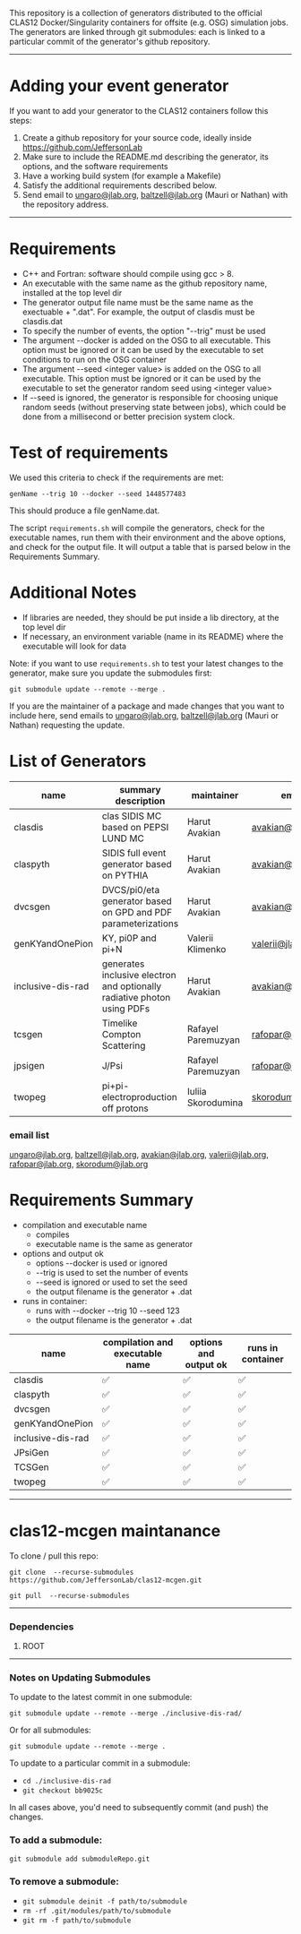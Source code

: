 This repository is a collection of generators distributed to the official CLAS12 Docker/Singularity containers for offsite (e.g. OSG) simulation jobs.
The generators are linked through git submodules: each is linked to a particular commit of the generator's github repository.

---

# Adding your event generator

If you want to add your generator to the CLAS12 containers follow this steps:

1. Create a github repository for your source code, ideally inside https://github.com/JeffersonLab
2. Make sure to include the README.md describing the generator, its options, and the software requirements
3. Have a working build system (for example a Makefile)
4. Satisfy the additional requirements described below.
5. Send email to ungaro@jlab.org, baltzell@jlab.org (Mauri or Nathan) with the repository address.


---

# Requirements
- C++ and Fortran: software should compile using gcc > 8.  
- An executable with the same name as the github repository name, installed at the top level dir
- The generator output file name must be the same name as the exectuable + ".dat". For example, the output of clasdis must be clasdis.dat
- To specify the number of events, the option "--trig" must be used
- The argument --docker is added on the OSG to all executable. This option must be ignored or it can be used by the executable to set conditions to run on the OSG container
- The argument --seed \<integer value\> is added on the OSG to all executable. This option must be ignored or it can be used by the executable to set the generator random seed using \<integer value\>
- If --seed is ignored, the generator is responsible for choosing unique random seeds (without preserving state between jobs), which could be done from a millisecond or better precision system clock. 

# Test of requirements

We used this criteria to check if the requirements are met:

`genName --trig 10 --docker --seed 1448577483`

This should produce a file genName.dat.

The script `requirements.sh` will compile the generators, check for the executable names, run them with their environment and the above options, 
and check for the output file. It will output a table that is parsed below in the Requirements Summary.


# Additional Notes

- If libraries are needed, they should be put inside a lib directory, at the top level dir
- If necessary, an environment variable (name in its README) where the executable will look for data

Note: if you want to use `requirements.sh` to test your latest changes to the generator, make sure you update the submodules first:

`git submodule update --remote --merge .`


If you are the maintainer of a package and made changes that you want to include here, send emails to ungaro@jlab.org, baltzell@jlab.org (Mauri or Nathan) requesting the update.


# List of Generators 

name                 | summary description      | maintainer        | email             
-------------------- | ------------------------ | ----------------- | ----------------- 
clasdis              |  clas SIDIS MC based on PEPSI LUND MC                                    | Harut Avakian      |  avakian@jlab.org 
claspyth             | SIDIS full event generator based on PYTHIA                               | Harut Avakian      |  avakian@jlab.org 
dvcsgen              | DVCS/pi0/eta generator based on GPD and PDF parameterizations            | Harut Avakian      |  avakian@jlab.org 
genKYandOnePion      |  KY, pi0P and pi+N                                                       | Valerii Klimenko   |  valerii@jlab.org  
inclusive-dis-rad    | generates inclusive electron and optionally radiative photon using PDFs  | Harut Avakian      |  avakian@jlab.org 
tcsgen               | Timelike Compton Scattering                                              | Rafayel Paremuzyan | rafopar@jlab.org 
jpsigen              | J/Psi                                                                    | Rafayel Paremuzyan | rafopar@jlab.org 
twopeg               | pi+pi- electroproduction off protons                                     | Iuliia Skorodumina | skorodum@jlab.org

### email list

ungaro@jlab.org, baltzell@jlab.org, avakian@jlab.org, valerii@jlab.org, rafopar@jlab.org, skorodum@jlab.org

# Requirements Summary

* compilation and executable name 
  - compiles
  - executable name is the same as generator
* options and output ok  
  - options --docker is used or ignored
  - --trig is used to set the number of events
  - --seed is ignored or used to set the seed
  - the output filename is the generator + .dat
* runs in container:
  - runs with --docker --trig 10 --seed 123
  - the output filename is the generator + .dat

name | compilation and executable name | options and output ok | runs in container
---- | ------------------------------- | --------------------- | -----------------
clasdis | :white_check_mark: | :white_check_mark: | :white_check_mark: |
claspyth | :white_check_mark: | :white_check_mark: | :white_check_mark: |
dvcsgen | :white_check_mark: | :white_check_mark: | :white_check_mark: |
genKYandOnePion | :white_check_mark: | :white_check_mark: | :white_check_mark: |
inclusive-dis-rad | :white_check_mark: | :white_check_mark: | :white_check_mark: |
JPsiGen | :white_check_mark: | :white_check_mark: | :white_check_mark: |
TCSGen | :white_check_mark: | :white_check_mark: | :white_check_mark: |
twopeg | :white_check_mark: | :white_check_mark: | :white_check_mark: |

---

# clas12-mcgen maintanance

To clone / pull this repo:

`git clone  --recurse-submodules https://github.com/JeffersonLab/clas12-mcgen.git`

`git pull  --recurse-submodules`

---

### Dependencies

1. ROOT

---

### Notes on Updating Submodules

To update to the latest commit in one submodule:

`git submodule update --remote --merge ./inclusive-dis-rad/`

Or for all submodules:

`git submodule update --remote --merge .`

To update to a particular commit in a submodule:

* `cd ./inclusive-dis-rad`
* `git checkout bb9025c`

In all cases above, you'd need to subsequently commit (and push) the changes.


### To add a submodule:

`git submodule add submoduleRepo.git` 


### To remove a submodule:


* `git submodule deinit -f path/to/submodule`
* `rm -rf .git/modules/path/to/submodule`
* `git rm -f path/to/submodule`


